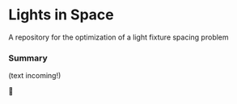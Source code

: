 # Lights in Space
A repository for the optimization of a light fixture spacing problem

### Summary
(text incoming!)

🔧
